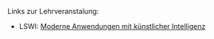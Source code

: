Links zur Lehrveranstalung:
* LSWI: [Moderne Anwendungen mit künstlicher Intelligenz](https://lswi.de/lehre-lswi/moderne-anwendungen-mit-kuenstlicher-intelligenz)
